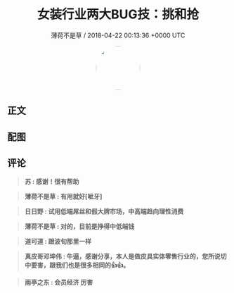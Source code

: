 <h1 align="center">女装行业两大BUG技：挑和抢</h1>
<p align="center">
    <a>薄荷不是草 / 2018-04-22 00:13:36 &#43;0000 UTC</a>
</p>

<div align="center">
    <img src="https://images.zsxq.com/FiQg_jbma_V8nUzLnOdHDiITcp_f?e=1590940799&amp;token=kIxbL07-8jAj8w1n4s9zv64FuZZNEATmlU_Vm6zD:Dn-CqOsdYkE4SGUVF9Lrx1cfXBU=" width="100" height="100" style="border:1px solid;border-radius:50%; color:#ffffff"/>
</div>

## 正文

<div>

</div>

## 配图
<div class="image" align="center">

</div>

## 评论

<div align="left">
<div>

<blockquote >
<span> <strong>苏 : 感谢！很有帮助 </strong></span>
</blockquote>

<blockquote >
<span> <strong>薄荷不是草 : 有用就好[呲牙] </strong></span>
</blockquote>

<blockquote >
<span> <strong>日日野 : 试用低端屌丝和假大牌市场，中高端趋向理性消费 </strong></span>
</blockquote>

<blockquote >
<span> <strong>薄荷不是草 : 对的，目前是挣得中低端钱 </strong></span>
</blockquote>

<blockquote >
<span> <strong>道可道 : 跟波旬那里一样 </strong></span>
</blockquote>

<blockquote >
<span> <strong>真皮哥邓坤伟 : 牛逼，感谢分享，本人是做皮具实体零售行业的，您所说切中要害，跟我们也是很多相同的👍👍。 </strong></span>
</blockquote>

<blockquote >
<span> <strong>雨亭之东 : 会员经济 厉害 </strong></span>
</blockquote>

</div>
</div>